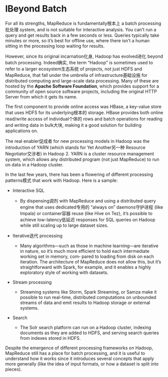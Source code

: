 # lBeyond Batch

For all its strengths, MapReduce is fundamentally根本上 a batch processing批处理 system, and is not suitable for interactive analysis. You can’t run a query and get results back in a few seconds or less. Queries typically take minutes or more, so it’s best for offline use, where there isn’t a human sitting in the processing loop waiting for results.

However, since its original incarnation化身, Hadoop has evolved进化 beyond batch processing. Indeed确实, the term “Hadoop” is sometimes used to refer to a larger ecosystem生态系统 of projects, not just HDFS and MapReduce, that fall under the umbrella of infrastructure基础设施 for distributed computing and large-scale data processing. Many of these are hosted by the **Apache Software Foundation**, which provides support for a community of open source software projects, including the original HTTP Server from which it gets its name.

The first component to provide online access was HBase, a key-value store that uses HDFS for its underlying根本的 storage. HBase provides both online read/write access of individual个体的 rows and batch operations for reading and writing data in bulk大块, making it a good solution for building applications on.

The real enabler促成者 for new processing models in Hadoop was the introduction of YARN \(which stands for Yet Another另一种 Resource Negotiator交涉者\) in Hadoop 2. YARN is a cluster resource management system, which allows any distributed program \(not just MapReduce\) to run on data in a Hadoop cluster.

In the last few years, there has been a flowering of different processing patterns模式 that work with Hadoop. Here is a sample:

* Interactive SQL

  * By dispensing调剂 with MapReduce and using a distributed query engine that uses dedicated专用的 “always on” daemons守护进程 \(like Impala\) or container容器 reuse \(like Hive on Tez\), it’s possible to achieve low-latency低延迟 responses for SQL queries on Hadoop while still scaling up to large dataset sizes. 

* Iterative迭代 processing

  * Many algorithms—such as those in machine learning—are iterative in nature, so it’s much more efficient to hold each intermediate working set in memory, com‐ pared to loading from disk on each iteration. The architecture of MapReduce does not allow this, but it’s straightforward with Spark, for example, and it enables a highly exploratory style of working with datasets. 

* Stream processing

  * Streaming systems like Storm, Spark Streaming, or Samza make it possible to run real-time, distributed computations on unbounded streams of data and emit results to Hadoop storage or external systems. 

* Search

  * The Solr search platform can run on a Hadoop cluster, indexing documents as they are added to HDFS, and serving search queries from indexes stored in HDFS. 

Despite the emergence of different processing frameworks on Hadoop, MapReduce still has a place for batch processing, and it is useful to understand how it works since it introduces several concepts that apply more generally \(like the idea of input formats, or how a dataset is split into pieces\).

